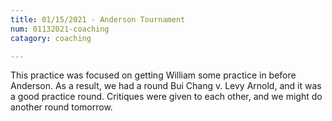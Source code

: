 ```yaml
---
title: 01/15/2021 - Anderson Tournament
num: 01132021-coaching
catagory: coaching

---
```

This practice was focused on getting William some practice in before Anderson. As a result, we had a round Bui Chang v. Levy Arnold, and it was a good practice round. Critiques were given to each other, and we might do another round tomorrow.